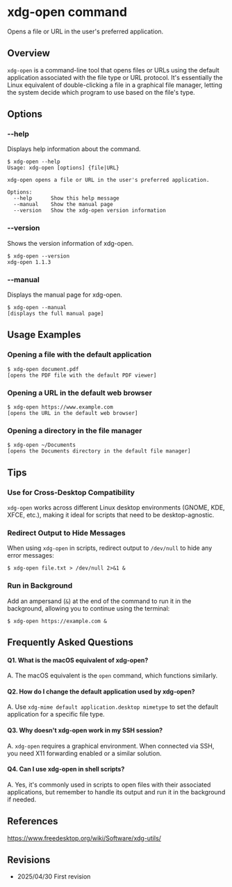 # xdg-open command

Opens a file or URL in the user's preferred application.

## Overview

`xdg-open` is a command-line tool that opens files or URLs using the default application associated with the file type or URL protocol. It's essentially the Linux equivalent of double-clicking a file in a graphical file manager, letting the system decide which program to use based on the file's type.

## Options

### **--help**

Displays help information about the command.

```console
$ xdg-open --help
Usage: xdg-open [options] {file|URL}

xdg-open opens a file or URL in the user's preferred application.

Options:
  --help      Show this help message
  --manual    Show the manual page
  --version   Show the xdg-open version information
```

### **--version**

Shows the version information of xdg-open.

```console
$ xdg-open --version
xdg-open 1.1.3
```

### **--manual**

Displays the manual page for xdg-open.

```console
$ xdg-open --manual
[displays the full manual page]
```

## Usage Examples

### Opening a file with the default application

```console
$ xdg-open document.pdf
[opens the PDF file with the default PDF viewer]
```

### Opening a URL in the default web browser

```console
$ xdg-open https://www.example.com
[opens the URL in the default web browser]
```

### Opening a directory in the file manager

```console
$ xdg-open ~/Documents
[opens the Documents directory in the default file manager]
```

## Tips

### Use for Cross-Desktop Compatibility

`xdg-open` works across different Linux desktop environments (GNOME, KDE, XFCE, etc.), making it ideal for scripts that need to be desktop-agnostic.

### Redirect Output to Hide Messages

When using `xdg-open` in scripts, redirect output to `/dev/null` to hide any error messages:
```console
$ xdg-open file.txt > /dev/null 2>&1 &
```

### Run in Background

Add an ampersand (`&`) at the end of the command to run it in the background, allowing you to continue using the terminal:
```console
$ xdg-open https://example.com &
```

## Frequently Asked Questions

#### Q1. What is the macOS equivalent of xdg-open?
A. The macOS equivalent is the `open` command, which functions similarly.

#### Q2. How do I change the default application used by xdg-open?
A. Use `xdg-mime default application.desktop mimetype` to set the default application for a specific file type.

#### Q3. Why doesn't xdg-open work in my SSH session?
A. `xdg-open` requires a graphical environment. When connected via SSH, you need X11 forwarding enabled or a similar solution.

#### Q4. Can I use xdg-open in shell scripts?
A. Yes, it's commonly used in scripts to open files with their associated applications, but remember to handle its output and run it in the background if needed.

## References

https://www.freedesktop.org/wiki/Software/xdg-utils/

## Revisions

- 2025/04/30 First revision